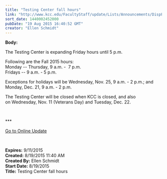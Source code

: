 ```yaml
---
title: "​Testing Center fall hours"
link: "http://www.kcc.edu/FacultyStaff/update/Lists/Announcements/DispForm.aspx?ID=2009"
sort_date: 1440002452000
pubDate: "19 Aug 2015 16:40:52 GMT"
creator: "Ellen Schmidt"
---
```


<div><b>Body:</b> <div class="ExternalClass8466C1DD3DE9440989F29C9CC402C1D8"><p>The Testing Center is expanding Friday hours until 5 p.m. </p>
<p>Following are the Fall 2015 hours:<br />Monday -- Thursday, 9 a.m. -  7 p.m.<br />Fridays -- 9 a.m. - 5 p.m.</p>
<p>Exceptions for holidays will be Wednesday, Nov. 25, 9 a.m. - 2 p.m.; and <br />Monday, Dec. 21, 9 a.m. - 2 p.m.</p>
<p>The Testing Center will be closed when KCC is closed, and also on Wednesday, Nov. 11 (Veterans Day) and Tuesday, Dec. 22.</p>
<p> </p>
<p>***</p>
<p><a href="/update">Go to Online Update</a></p>
<p><br /></p></div></div>
<div><b>Expires:</b> 9/11/2015</div>
<div><b>Created:</b> 8/19/2015 11:40 AM</div>
<div><b>Created By:</b> Ellen Schmidt</div>
<div><b>Start Date:</b> 8/19/2015</div>
<div><b>Title:</b> ​Testing Center fall hours</div>
